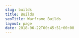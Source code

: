 ```yaml
---
slug: builds
title: Builds
seoTitle: Warframe Builds
layout: page
date: 2018-06-22T00:45:51+00:00
---
```

